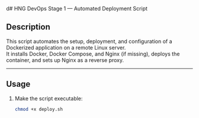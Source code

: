 d# HNG DevOps Stage 1 — Automated Deployment Script

## Description
This script automates the setup, deployment, and configuration of a Dockerized application on a remote Linux server.  
It installs Docker, Docker Compose, and Nginx (if missing), deploys the container, and sets up Nginx as a reverse proxy.

---

## Usage
1. Make the script executable:
   ```bash
   chmod +x deploy.sh
